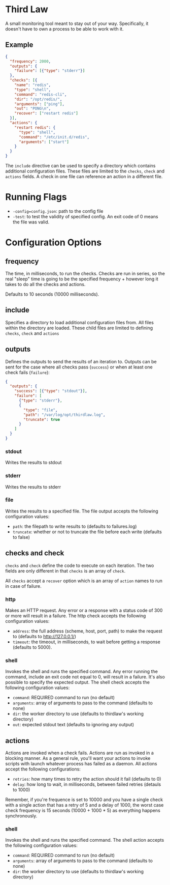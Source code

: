 # Third Law

A small monitoring tool meant to stay out of your way. Specifically, it doesn't have to own a process to be able to work with it.

## Example

```json
{
  "frequency": 2000,
  "outputs": {
    "failure": [{"type": "stderr"}]
  },
  "checks": [{
    "name": "redis",
    "type": "shell",
    "command": "redis-cli",
    "dir": "/opt/redis/",
    "arguments": ["ping"],
    "out": "PONG\n",
    "recover": ["restart redis"]
  }],
  "actions": {
    "restart redis": {
      "type": "shell",
      "command": "/etc/init.d/redis",
      "arguments": ["start"]
    }
  }
}
```

The `include` directive can be used to specify a directory which contains additional configuration files. These files are limited to the `checks`, `check` and `actions` fields. A check in one file can reference an action in a different file.

# Running Flags

- `-config=config.json`: path to the config file
- `-test`: to test the validity of specified config. An exit code of 0 means the file was valid.

# Configuration Options

## frequency
The time, in milliseconds, to run the checks. Checks are run in series, so the real "sleep" time is going to be the specified frequency + however long it takes to do all the checks and actions.

Defaults to 10 seconds (10000 milliseconds).

## include
Specifies a directory to load additional configuration files from. All files within the directory are loaded. These child files are limited to defining `checks`, `check` and `actions`

## outputs
Defines the outputs to send the results of an iteration to. Outputs can be sent for the case where all checks pass (`success`) or when at least one check fails (`failure`):

```json
{
  "outputs": {
    "success": [{"type": "stdout"}],
    "failure": [
      {"type": "stderr"},
      {
        "type": "file",
        "path": "/var/log/opt/thirdlaw.log",
        "truncate": true
      }
    ]
  }
}
```
### stdout
Writes the results to stdout

### stderr
Writes the results to stderr

### file
Writes the results to a specified file. The file output accepts the following configuration values:

- `path`: the filepath to write results to (defaults to failures.log)
- `truncate`: whether or not to truncate the file before each write (defaults to false)

## checks and check
`checks` and `check` define the code to execute on each iteration. The two fields are only different in that `checks` is an array of `check`.

All `checks` accept a `recover` option which is an array of `action` names to run in case of failure.

### http
Makes an HTTP request. Any error or a response with a status code of 300 or more will result in a failure. The http check accepts the following configuration values:

- `address`: the full address (scheme, host, port, path) to make the request to (defaults to http://127.0.0.1/)
- `timeout`: the timeout, in milliseconds, to wait before getting a response (defaults to 5000).

### shell
Invokes the shell and runs the specified command. Any error running the command, include an exit code not equal to 0, will result in a failure. It's also possible to specify the expected output. The shell check accepts the following configuration values:

- `command`: REQUIRED command to run (no default)
- `arguments`: array of arguments to pass to the command (defaults to none)
- `dir`: the worker directory to use (defaults to thirdlaw's working directory)
- `out`: expected stdout text (defaults to ignoring any output)

## actions
Actions are invoked when a check fails. Actions are run as invoked in a blocking manner. As a general rule, you'll want your actions to invoke scripts with launch whatever process has failed as a daemon. All actions accept the following configurations:

- `retries`: how many times to retry the action should it fail (defaults to 0)
- `delay`: how long to wait, in milliseconds, between failed retries (detauls to 1000)

Remember, if you're frequence is set to 10000 and you have a single check with a single action that has a retry of 5 and a delay of 1000, the worst case check frequency is 15 seconds (10000 + 1000 * 5) as everything happens synchronously.

### shell
Invokes the shell and runs the specified command. The shell action accepts the following configuration values:

- `command`: REQUIRED command to run (no default)
- `arguments`: array of arguments to pass to the command (defaults to none)
- `dir`: the worker directory to use (defaults to thirdlaw's working directory)
